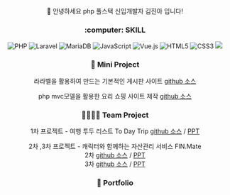 <div align=center>
  <p> 👋 안녕하세요 php 풀스택 신입개발자 김진아 입니다! </p>
</div>
  
<div align=center>
  <h3 align="center"><b> :computer: SKILL </b></h3>
  <p align="center">
    <img alt="PHP" src ="https://img.shields.io/badge/PHP-777BB4.svg?&style=flat-square&logo=PHP&logoColor=white"/>
    <img alt="Laravel" src="https://img.shields.io/badge/Laravel-FF2D20?style=flat-square&logo=Laravel&logoColor=white">
    <img alt="MariaDB" src ="https://img.shields.io/badge/MariaDB-003545.svg?&style=flat-square&logo=MariaDB&logoColor=white"/>
    <img alt="JavaScript" src="https://img.shields.io/badge/JavaScript-F7DF1E?style=flat-square&logo=javascript&logoColor=black">
    <img alt="Vue.js" src="https://img.shields.io/badge/Vue.js-4FC08D?style=flat-square&logo=Vue.js&logoColor=white">
    <img alt="HTML5" src="https://img.shields.io/badge/HTML5-E34F26?style=flat-square&logo=html5&logoColor=white">
    <img alt="CSS3" src="https://img.shields.io/badge/CSS-1572B6?style=flat-square&logo=css3&logoColor=white">
    <img src="https://img.shields.io/badge/Bootstrap-7952B3?style=flat-square&logo=BootstraplogoColor=#FFFFFF"/>
 </p>

 <h3 align="center"><b>👩 Mini Project </b></h3>
   <p> 
      라라벨을 활용하여 만드는 기본적인 게시판 사이트
     <a href="https://github.com/Headh1/Laravel_board">github 소스</a> 
   </p>
   
   <p> 
     php mvc모델을 활용한 요리 쇼핑 사이트 제작
     <a href="https://github.com/Headh1/TOYPROJECT_shopping">github 소스</a> 
   </p>
 
 <h3 align="center"><b>👩‍👩‍👧‍👦 Team Project </b></h3>
 <p> 1차 프로젝트 - 여행 투두 리스트 To Day Trip 
   <a href="https://github.com/PHP-506-1/PHP_1STPJ">github 소스</a> / 
   <a href="https://www.canva.com/design/DAFg_xMHO8g/lkC85MyVEzOh9occNkLo7Q/edit?utm_content=DAFg_xMHO8g&utm_campaign=designshare&utm_medium=link2&utm_source=sharebutton"> PPT</a>
   <br>
 </p>
 <p> 
   2차 ,3차 프로젝트 - 캐릭터와 함께하는 자산관리 서비스 FIN.Mate 
   <br>
   2차 <a href="https://github.com/PHP-506-Money/2nd_project_v2">github 소스</a> / 
   <a href="https://www.canva.com/design/DAFnEcnBGaU/K_kCQ6fQAn2AzgaaI5ULEA/editutm_content=DAFnEcnBGaU&utm_campaign=designshare&utm_medium=link2&utm_source=sharebutton">PPT</a><br>
 3차 <a href="https://github.com/PHP-506-Money/3rd_project"> github 소스</a> / 
 <a href="https://www.canva.com/design/DAFpnSI6ZK8/Gk4uoCfI-7-dKKoVfqFjGg/edit?utm_content=DAFpnSI6ZK8&utm_campaign=designshare&utm_medium=link2&utm_source=sharebutton">PPT</a><br>
 </p>
 
<h3 align="center"><b>🔎 Portfolio </b></h3>

</div>


<!--
**Headh1/Headh1** is a ✨ _special_ ✨ repository because its `README.md` (this file) appears on your GitHub profile.

Here are some ideas to get you started:

- 🔭 I’m currently working on ...
- 🌱 I’m currently learning ...
- 👯 I’m looking to collaborate on ...
- 🤔 I’m looking for help with ...
- 💬 Ask me about ...
- 📫 How to reach me: ...
- 😄 Pronouns: ...
- ⚡ Fun fact: ...
-->
